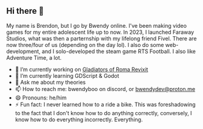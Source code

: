 ## Hi there 👋

My name is Brendon, but I go by Bwendy online. I've been making video games for my entire adolescent life up to now. In 2023, I launched Faraway Studios, what was then a parternship with my lifelong friend Fivel. There are now three/four of us (depending on the day lol). I also do some web-development, and I solo-developed the steam game RTS Football. I also like Adventure Time, a lot.

- 🔭 I’m currently working on [Gladiators of Roma Revixit](https://wishlist.faraway.games)
- 🌱 I’m currently learning GDScript & Godot
- 💬 Ask me about my theories
- 📫 How to reach me: bwendyboo on discord, or bwendydev@proton.me
- 😄 Pronouns: he/him
- ⚡ Fun fact: I never learned how to a ride a bike. This was foreshadowing to the fact that I don't know how to do anything correctly, conversely, I know how to do everything incorrectly. Everything. 
